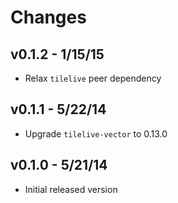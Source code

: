 # Changes

## v0.1.2 - 1/15/15

* Relax `tilelive` peer dependency

## v0.1.1 - 5/22/14

* Upgrade `tilelive-vector` to 0.13.0

## v0.1.0 - 5/21/14

* Initial released version
